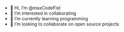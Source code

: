 - 👋 Hi, I’m @maxCodeFist
- 👀 I’m interested in collaborating
- 🌱 I’m currently learning programming
- 💞️ I’m looking to collaborate on open source projects

<!---
maxCodeFist/maxCodeFist is a ✨ special ✨ repository because its `README.md` (this file) appears on your GitHub profile.
You can click the Preview link to take a look at your changes.
--->
